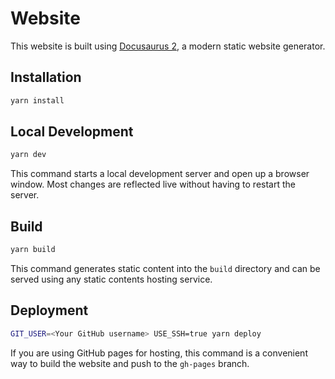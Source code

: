 # Website

This website is built using [Docusaurus 2](https://v2.docusaurus.io/), a modern static website generator.

## Installation

```bash
yarn install
```

## Local Development

```bash
yarn dev
```

This command starts a local development server and open up a browser window. Most changes are reflected live without having to restart the server.

## Build

```bash
yarn build
```

This command generates static content into the `build` directory and can be served using any static contents hosting service.

## Deployment

```bash
GIT_USER=<Your GitHub username> USE_SSH=true yarn deploy
```

If you are using GitHub pages for hosting, this command is a convenient way to build the website and push to the `gh-pages` branch.
